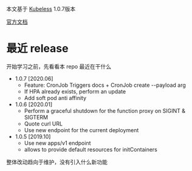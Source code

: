 本文基于 [Kubeless](https://github.com/kubeless/kubeless/tree/v1.0.7) 1.0.7版本

[官方文档](https://kubeless.io/docs/quick-start/)

# 最近 release

开始学习之前，先看看本 repo 最近在干什么

* 1.0.7 [2020.06]
	* Feature: CronJob Triggers docs + CronJob create --payload arg
	* If HPA already exists, perform an update
	* Add soft pod anti affinity
* 1.0.6 [2020.01]
	* Perform a graceful shutdown for the function proxy on SIGINT & SIGTERM
	* Quote curl URL
	* Use new endpoint for the current deployment
* 1.0.5 [2019.10]
	* Use new apps/v1 endpoint
	* allows to provide default resources for initContainers

整体改动趋向于维护，没有引入什么新功能	